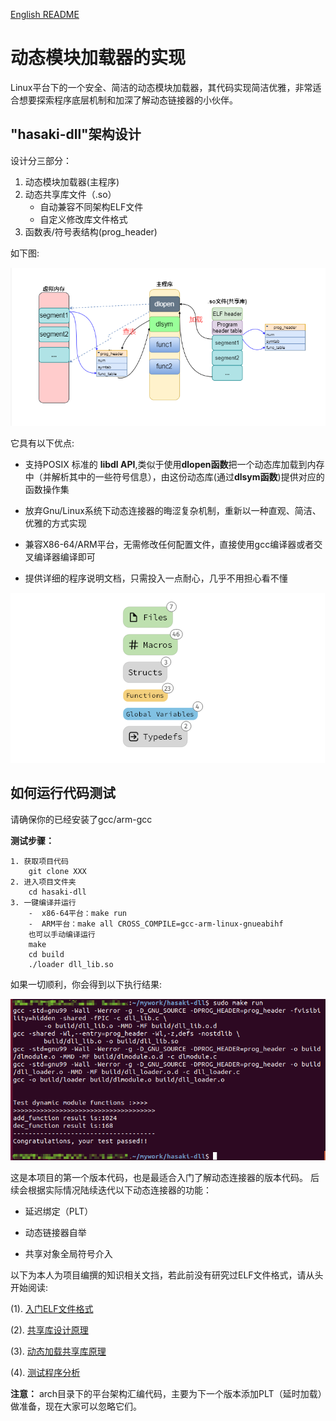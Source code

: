 [English README](../README.md)

# 动态模块加载器的实现

Linux平台下的一个安全、简洁的动态模块加载器，其代码实现简洁优雅，非常适合想要探索程序底层机制和加深了解动态链接器的小伙伴。

## "hasaki-dll"架构设计

设计分三部分：

1. 动态模块加载器(主程序)
2. 动态共享库文件（.so）
    - 自动兼容不同架构ELF文件
    - 自定义修改库文件格式
3. 函数表/符号表结构(prog_header)

如下图:

![](picture/arch.png)

它具有以下优点:

- 支持POSIX 标准的 **libdl API**,类似于使用**dlopen函数**把一个动态库加载到内存中（并解析其中的一些符号信息），由这份动态库(通过**dlsym函数**)提供对应的函数操作集

- 放弃Gnu/Linux系统下动态连接器的晦涩复杂机制，重新以一种直观、简洁、优雅的方式实现

- 兼容X86-64/ARM平台，无需修改任何配置文件，直接使用gcc编译器或者交叉编译器编译即可

- 提供详细的程序说明文档，只需投入一点耐心，几乎不用担心看不懂

![](picture/all.png)

## 如何运行代码测试
请确保你的已经安装了gcc/arm-gcc

**测试步骤：**
```
1. 获取项目代码
    git clone XXX
2. 进入项目文件夹
    cd hasaki-dll
3. 一键编译并运行
    -  x86-64平台：make run
    -  ARM平台：make all CROSS_COMPILE=gcc-arm-linux-gnueabihf
    也可以手动编译运行
    make
    cd build
    ./loader dll_lib.so
```

如果一切顺利，你会得到以下执行结果:

![](picture/x86_64-test.png)


这是本项目的第一个版本代码，也是最适合入门了解动态连接器的版本代码。
后续会根据实际情况陆续迭代以下动态连接器的功能：

- 延迟绑定（PLT）

- 动态链接器自举

- 共享对象全局符号介入


以下为本人为项目编撰的知识相关文挡，若此前没有研究过ELF文件格式，请从头开始阅读:

(1). [入门ELF文件格式](./doc/ELF文件格式入门.md)

(2). [共享库设计原理](./doc/共享库设计原理.md)

(3). [动态加载共享库原理](./doc/动态加载共享库原理.md)

(4). [测试程序分析](./doc/测试程序分析.md)



**注意：** arch目录下的平台架构汇编代码，主要为下一个版本添加PLT（延时加载）做准备，现在大家可以忽略它们。